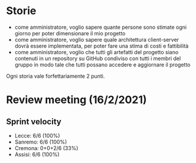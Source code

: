# Storie

- come amministratore, voglio sapere quante persone sono stimate ogni giorno per poter dimensionare il mio progetto
- come amministratore, voglio sapere quale architettura client-server dovrà essere implementata, per poter fare una stima di costi e fattibilità
- come amministratore, voglio che tutti gli artefatti del progetto siano contenuti in un repository su GitHub condiviso con tutti i membri del gruppo in modo tale che tutti possano accedere e aggiornare il progetto

Ogni storia vale forfettariamente 2 punti.

# Review meeting (16/2/2021)

## Sprint velocity
- Lecce: 6/6 (100%)
- Sanremo: 6/6 (100%)
- Cremona: 0+0+2/6 (33%)
- Assisi: 6/6 (100%)
